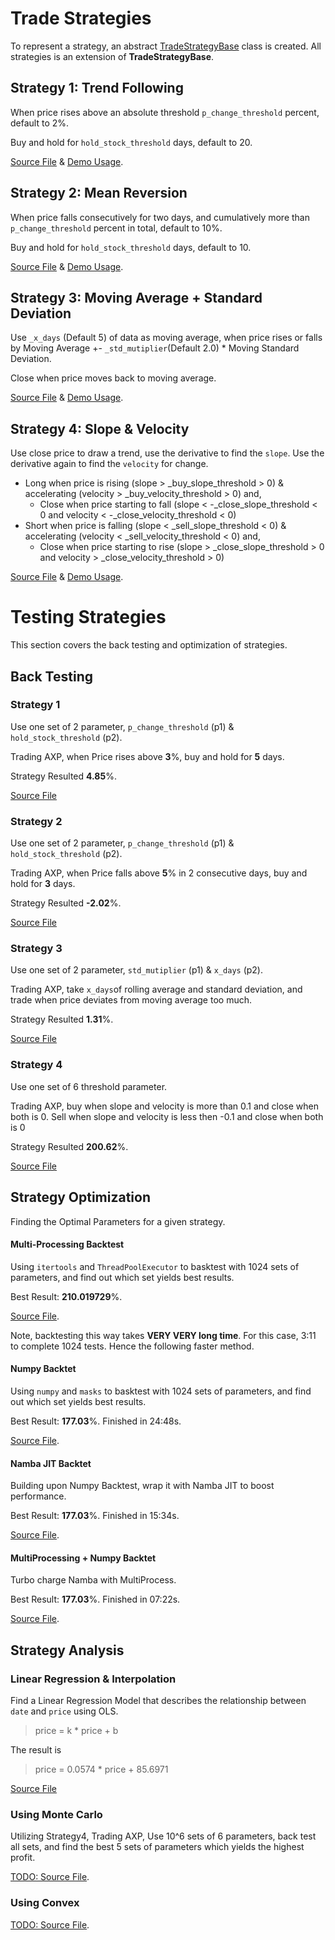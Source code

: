# Trade Strategies

To represent a strategy, an abstract [TradeStrategyBase](./strategies/strategy_base.ipynb) class is created. All strategies is an extension of **TradeStrategyBase**.    

## Strategy 1: Trend Following

When price rises above an absolute threshold `p_change_threshold` percent, default to 2%. 

Buy and hold for `hold_stock_threshold` days, default to 20.

[Source File](./strategies/strategy_1.ipynb) & [Demo Usage](./strategies/strategy_1_test.ipynb).

## Strategy 2: Mean Reversion
 
When price falls consecutively for two days, and cumulatively more than `p_change_threshold` percent in total, default to 10%.

Buy and hold for `hold_stock_threshold` days, default to 10.

[Source File](./strategies/strategy_2.ipynb) & [Demo Usage](./strategies/strategy_2_test.ipynb).

## Strategy 3: Moving Average + Standard Deviation
 
Use `_x_days` (Default 5) of data as moving average, when price rises or falls by Moving Average +- `_std_mutiplier`(Default 2.0) * Moving Standard Deviation.

Close when price moves back to moving average.

[Source File](./strategies/strategy_3.ipynb) & [Demo Usage](./strategies/strategy_3_test.ipynb).

## Strategy 4: Slope & Velocity
 
Use close price to draw a trend, use the derivative to find the `slope`. Use the derivative again to find the `velocity` for change.

- Long when price is rising (slope > _buy_slope_threshold > 0) & accelerating (velocity > _buy_velocity_threshold > 0) and,
    - Close when price starting to fall (slope < -_close_slope_threshold < 0 and velocity < -_close_velocity_threshold < 0)
- Short when price is falling (slope < _sell_slope_threshold < 0) & accelerating (velocity < _sell_velocity_threshold < 0) and,
    - Close when price starting to rise (slope > _close_slope_threshold > 0 and velocity > _close_velocity_threshold > 0)

[Source File](./strategies/strategy_4.ipynb) & [Demo Usage](./strategies/strategy_4_test.ipynb).

# Testing Strategies

This section covers the back testing and optimization of strategies.

## Back Testing

### Strategy 1

Use one set of 2 parameter, `p_change_threshold` (p1) & `hold_stock_threshold` (p2).

Trading AXP, when Price rises above **3**%, buy and hold for **5** days. 

Strategy Resulted **4.85**%.

[Source File](./strategies/strategy_1_test.ipynb) 

### Strategy 2

Use one set of 2 parameter, `p_change_threshold` (p1) & `hold_stock_threshold` (p2).

Trading AXP, when Price falls above **5**% in 2 consecutive days, buy and hold for **3** days. 

Strategy Resulted **-2.02**%.

[Source File](./strategies/strategy_2_test.ipynb)

### Strategy 3

Use one set of 2 parameter, `std_mutiplier` (p1) & `x_days` (p2).

Trading AXP, take `x_days`of rolling average and standard deviation, and trade when price deviates from moving average too much.  

Strategy Resulted **1.31**%.

[Source File](./strategies/strategy_3_test.ipynb)

### Strategy 4

Use one set of 6 threshold parameter.

Trading AXP, buy when slope and velocity is more than 0.1 and close when both is 0. 
Sell when slope and velocity is less then -0.1 and close when both is 0

Strategy Resulted **200.62**%.

[Source File](./strategies/strategy_4_test.ipynb)

## Strategy Optimization

Finding the Optimal Parameters for a given strategy. 

#### Multi-Processing Backtest

Using `itertools` and `ThreadPoolExecutor` to basktest with 1024 sets of parameters, and find out which set yields best results.

Best Result: **210.019729**%.

[Source File](strategies/optimization_1.ipynb).

Note, backtesting this way takes **VERY VERY long time**. For this case, 3:11 to complete 1024 tests. Hence the following faster method.

#### Numpy Backtet

Using `numpy` and `masks` to basktest with 1024 sets of parameters, and find out which set yields best results.

Best Result: **177.03**%. Finished in 24:48s.

[Source File](strategies/optimization_2.ipynb).

#### Namba JIT Backtet

Building upon Numpy Backtest, wrap it with Namba JIT to boost performance.

Best Result: **177.03**%. Finished in 15:34s.

[Source File](strategies/optimization_3.ipynb).

####  MultiProcessing + Numpy Backtet

Turbo charge Namba with MultiProcess.

Best Result: **177.03**%. Finished in 07:22s.

[Source File](strategies/optimization_4.ipynb).

## Strategy Analysis

### Linear Regression & Interpolation

Find a Linear Regression Model that describes the relationship between `date` and `price` using OLS. 

> price = k * price + b

The result is 

> price = 0.0574 * price + 85.6971

[Source File](../data/analysis/regression.ipynb)

### Using Monte Carlo

Utilizing Strategy4, Trading AXP, Use 10^6 sets of 6 parameters, back test all sets, and find the best 5 sets of parameters which yields the highest profit.

[TODO: Source File](./strategies/).

### Using Convex

[TODO: Source File](./analysis/convex.ipynb).